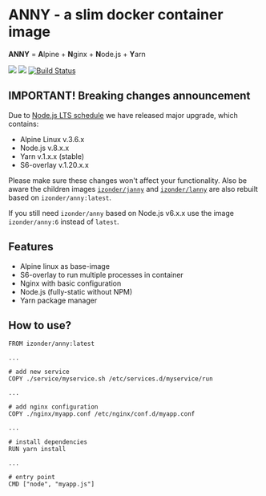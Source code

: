 # ANNY - a slim docker container image

**ANNY** = **A**lpine + **N**ginx + **N**ode.js + **Y**arn

[![](https://images.microbadger.com/badges/version/izonder/anny.svg)](https://microbadger.com/images/izonder/anny "Get your own version badge on microbadger.com")
[![](https://images.microbadger.com/badges/image/izonder/anny.svg)](https://microbadger.com/images/izonder/anny "Get your own image badge on microbadger.com")
[![Build Status](https://travis-ci.org/izonder/anny.svg?branch=master)](https://travis-ci.org/izonder/anny)

## IMPORTANT! Breaking changes announcement

Due to [Node.js LTS schedule](https://github.com/nodejs/Release) we have released major upgrade, which contains:
- Alpine Linux v.3.6.x
- Node.js v.8.x.x
- Yarn v.1.x.x (stable)
- S6-overlay v.1.20.x.x

Please make sure these changes won't affect your functionality. Also be aware the children images [`izonder/janny`](https://hub.docker.com/r/izonder/janny/) and  [`izonder/lanny`](https://hub.docker.com/r/izonder/lanny/) are also rebuilt based on `izonder/anny:latest`.  

If you still need `izonder/anny` based on Node.js v6.x.x use the image `izonder/anny:6` instead of `latest`.

## Features

- Alpine linux as base-image
- S6-overlay to run multiple processes in container
- Nginx with basic configuration
- Node.js (fully-static without NPM)
- Yarn package manager

## How to use?

```
FROM izonder/anny:latest

...

# add new service
COPY ./service/myservice.sh /etc/services.d/myservice/run

...

# add nginx configuration
COPY ./nginx/myapp.conf /etc/nginx/conf.d/myapp.conf

...

# install dependencies
RUN yarn install

...

# entry point
CMD ["node", "myapp.js"]
```

